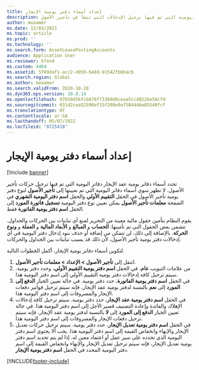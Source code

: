 ```yaml
---
title: إعداد أسماء دفتر يومية الإيجار
description: يوضح هذا الموضوع كيفية تحديد أسماء دفتر يومية عقد الإيجار. تحدد أسماء دفاتر يومية عقد الإيجار دفاتر اليومية التي تم فيها ترحيل الإدخالات التي تنشأ في تأجير الأصول.
author: moaamer
ms.date: 12/03/2021
ms.topic: article
ms.prod: ''
ms.technology: ''
ms.search.form: AssetLeasePostingAccounts
audience: Application User
ms.reviewer: kfend
ms.custom: 4464
ms.assetid: 5f89daf1-acc2-4959-b48d-91542fb6bacb
ms.search.region: Global
ms.author: moaamer
ms.search.validFrom: 2020-10-28
ms.dyn365.ops.version: 10.0.14
ms.openlocfilehash: 07b59d56fcb876f73369d0ceaa5ccd8226e58cf9
ms.sourcegitcommit: 631d2cea52590af15f208e9af584446e85540fcf
ms.translationtype: HT
ms.contentlocale: ar-SA
ms.lasthandoff: 05/07/2022
ms.locfileid: "8725418"
---
```

# <a name="set-up-lease-journal-names"></a>إعداد أسماء دفتر يومية الإيجار

[!include [banner](../includes/banner.md)]


تحدد أسماء دفاتر يومية عقد الإيجار دفاتر اليومية التي تم فيها ترحيل حركات تأجير الأصول. لا تظهر سوي أسماء دفاتر اليومية التي تم تعيينها إلى **تأجير الأصول** لنوع دفتر يومية تأجير الأصول في الحقل **التقييم الأولي** والحقل **اسم دفتر اليومية الشهري** في الصفحة **معلمات تأجير الأصول** يمكن تعيين نوع دفتر اليومية **تسجيل فاتورة المورد** إلى الحقل **اسم دفتر يومية الفاتورة** فقط.

يقوم النظام بتأمين حقول مالية معينة من التحرير لمنع أي تباينات بين الحركات والجداول. تتضمن بعض الحقول التي تم تأمينها: **الحساب** و **المبالغ** و **الأبعاد المالية** و **العملة** و **ونوع الحركة**. بالإضافة إلى ذلك، لن تتمكن من إضافة أو حذف بنود إدخال دفتر اليومية في أي إدخالات دفتر يومية تأجير الأصول، لأن ذلك قد يسبب تباينات بين الجداول والحركات.


لتكوين أسماء دفاتر يومية الإيجار، أكمل الخطوات التالية.

1. انتقل إلى **تأجير الأصول‬ \> الإعداد‬ \> معلمات تأجير الأصول**.
2. من علامات التبويب **عام**، في الحقل **اسم دفتر يومية التقييم الأولي**، وحدد دفتر يومية. سيتم ترحيل كافة إدخالات دفتر يومية التقييم الأولي إلى اسم دفتر اليومية هذا.
3. في الحقل **اسم دفتر يومية الفاتورة**، حدد دفتر يومية. في حالة تعيين الخيار **الدفع إلى المورد** إلى **نعم** بالنسبة لدفتر يومية عقد الإيجار، فإنه سيتم ترحيل فواتير دفعات الإيجار والمصروفات إلى اسم دفتر اليومية هذا.
4. في الحقل **اسم دفتر يومية عقد الإيجار**، حدد دفتر يومية. سيتم ترحيل كافة إدخالات الإهلاك والفائدة وإعادة التصنيف قصير الأجل إلى اسم دفتر اليومية هذا. في حالة تعيين الخيار **الدفع إلى المورد** إلى **لا** بالنسبة لدفتر يومية عقد الإيجار، فإنه سيتم ترحيل دفعات الإيجار والمصروفات إلى اسم دفتر اليومية هذا.
5. في الحقل **اسم دفتر يومية تعديل الإيجار**، حدد دفتر يومية. سيتم ترحيل حركات تعديل الإيجار والإنهاء وانخفاض القيمة إلى اسم دفتر اليومية هذا. يجب ألا يحتوي اسم دفتر اليومية الذي تحدده على سير عمل أو اعتماد معين له. إذا لم يتم تحديد اسم دفتر يومية تعديل الإيجار، فإنه سيتم ترحيل تعديل الإيجار والإنهاء وانخفاض القيمة إلى اسم دفتر اليومية المحدد في الحقل **اسم دفتر يومية الإيجار**. 


[!INCLUDE[footer-include](../../includes/footer-banner.md)]
